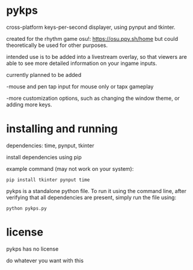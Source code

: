 # pykps

cross-platform keys-per-second displayer, using pynput and tkinter.

created for the rhythm game osu!: https://osu.ppy.sh/home but could theoretically be used for other purposes.

intended use is to be added into a livestream overlay, so that viewers are able to see more detailed information on your ingame inputs.

currently planned to be added

-mouse and pen tap input for mouse only or tapx gameplay

-more customization options, such as changing the window theme, or adding more keys.

# installing and running

dependencies: time, pynput, tkinter

install dependencies using pip

example command (may not work on your system): 

``pip install tkinter pynput time``

pykps is a standalone python file. To run it using the command line, after verifying that all dependencies are present, simply run the file using:

``python pykps.py``

# license

pykps has no license 

do whatever you want with this

